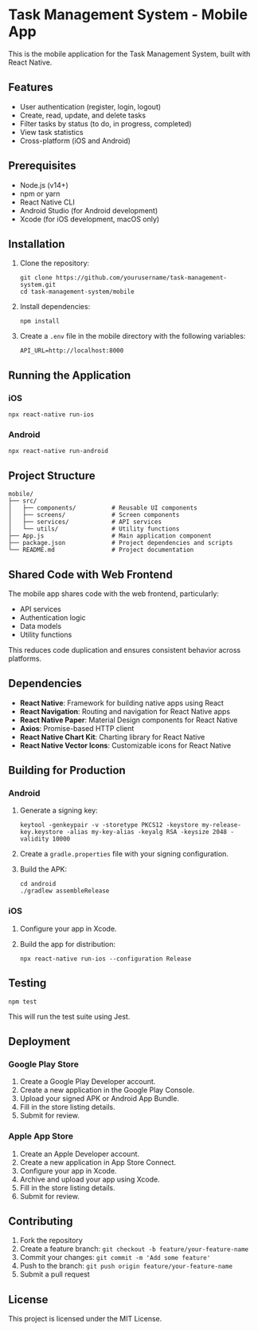 # Task Management System - Mobile App

This is the mobile application for the Task Management System, built with React Native.

## Features

- User authentication (register, login, logout)
- Create, read, update, and delete tasks
- Filter tasks by status (to do, in progress, completed)
- View task statistics
- Cross-platform (iOS and Android)

## Prerequisites

- Node.js (v14+)
- npm or yarn
- React Native CLI
- Android Studio (for Android development)
- Xcode (for iOS development, macOS only)

## Installation

1. Clone the repository:
   ```
   git clone https://github.com/yourusername/task-management-system.git
   cd task-management-system/mobile
   ```

2. Install dependencies:
   ```
   npm install
   ```

3. Create a `.env` file in the mobile directory with the following variables:
   ```
   API_URL=http://localhost:8000
   ```

## Running the Application

### iOS

```
npx react-native run-ios
```

### Android

```
npx react-native run-android
```

## Project Structure

```
mobile/
├── src/
│   ├── components/          # Reusable UI components
│   ├── screens/             # Screen components
│   ├── services/            # API services
│   └── utils/               # Utility functions
├── App.js                   # Main application component
├── package.json             # Project dependencies and scripts
└── README.md                # Project documentation
```

## Shared Code with Web Frontend

The mobile app shares code with the web frontend, particularly:

- API services
- Authentication logic
- Data models
- Utility functions

This reduces code duplication and ensures consistent behavior across platforms.

## Dependencies

- **React Native**: Framework for building native apps using React
- **React Navigation**: Routing and navigation for React Native apps
- **React Native Paper**: Material Design components for React Native
- **Axios**: Promise-based HTTP client
- **React Native Chart Kit**: Charting library for React Native
- **React Native Vector Icons**: Customizable icons for React Native

## Building for Production

### Android

1. Generate a signing key:
   ```
   keytool -genkeypair -v -storetype PKCS12 -keystore my-release-key.keystore -alias my-key-alias -keyalg RSA -keysize 2048 -validity 10000
   ```

2. Create a `gradle.properties` file with your signing configuration.

3. Build the APK:
   ```
   cd android
   ./gradlew assembleRelease
   ```

### iOS

1. Configure your app in Xcode.

2. Build the app for distribution:
   ```
   npx react-native run-ios --configuration Release
   ```

## Testing

```
npm test
```

This will run the test suite using Jest.

## Deployment

### Google Play Store

1. Create a Google Play Developer account.
2. Create a new application in the Google Play Console.
3. Upload your signed APK or Android App Bundle.
4. Fill in the store listing details.
5. Submit for review.

### Apple App Store

1. Create an Apple Developer account.
2. Create a new application in App Store Connect.
3. Configure your app in Xcode.
4. Archive and upload your app using Xcode.
5. Fill in the store listing details.
6. Submit for review.

## Contributing

1. Fork the repository
2. Create a feature branch: `git checkout -b feature/your-feature-name`
3. Commit your changes: `git commit -m 'Add some feature'`
4. Push to the branch: `git push origin feature/your-feature-name`
5. Submit a pull request

## License

This project is licensed under the MIT License.